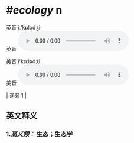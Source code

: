 # ***\#ecology*** n
英音 iː'kɒlədʒi  
英音
<audio src="./media/ecology-B.aac" controls="controls"></audio>

美音 i'kɑːlədʒi  
美音
<audio src="./media/ecology.aac" controls="controls"></audio>



| 词频 1 |  

英文释义
---
### 1.*高义频：* **生态；生态学**  


